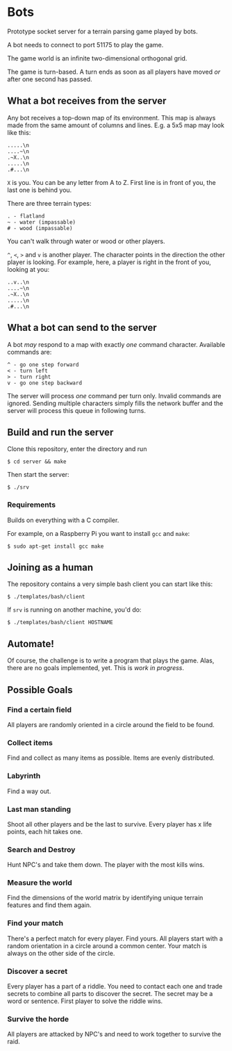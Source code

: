 # Bots

Prototype socket server for a terrain parsing game played by bots.

A bot needs to connect to port 51175 to play the game.

The game world is an infinite two-dimensional orthogonal grid.

The game is turn-based. A turn ends as soon as all players have moved *or*
after one second has passed.

## What a bot receives from the server

Any bot receives a top-down map of its environment. This map is always made
from the same amount of columns and lines. E.g. a 5x5 map may look like this:

	.....\n
	....~\n
	.~X..\n
	.....\n
	.#...\n

`X` is you. You can be any letter from A to Z.
First line is in front of you, the last one is behind you.

There are three terrain types:

	. - flatland
	~ - water (impassable)
	# - wood (impassable)

You can't walk through water or wood or other players.

`^`, `<`, `>` and `v` is another player. The character points in the
direction the other player is looking. For example, here, a player is
right in the front of you, looking at you:

	..v..\n
	....~\n
	.~X..\n
	.....\n
	.#...\n

## What a bot can send to the server

A bot _may_ respond to a map with exactly _one_ command character.
Available commands are:

	^ - go one step forward
	< - turn left
	> - turn right
	v - go one step backward

The server will process _one_ command per turn only.
Invalid commands are ignored.
Sending multiple characters simply fills the network buffer and the server
will process this queue in following turns.

## Build and run the server

Clone this repository, enter the directory and run

	$ cd server && make

Then start the server:

	$ ./srv

### Requirements

Builds on everything with a C compiler.

For example, on a Raspberry Pi you want to install `gcc` and `make`:

	$ sudo apt-get install gcc make

## Joining as a human

The repository contains a very simple bash client you can start like this:

	$ ./templates/bash/client

If `srv` is running on another machine, you'd do:

	$ ./templates/bash/client HOSTNAME

## Automate!

Of course, the challenge is to write a program that plays the game.
Alas, there are no goals implemented, yet. This is *work in progress*.

## Possible Goals

### Find a certain field
All players are randomly oriented in a circle around the field to be found.

### Collect items
Find and collect as many items as possible. Items are evenly distributed.

### Labyrinth
Find a way out.

### Last man standing
Shoot all other players and be the last to survive. Every player has x life
points, each hit takes one.

### Search and Destroy
Hunt NPC's and take them down. The player with the most kills wins.

### Measure the world
Find the dimensions of the world matrix by identifying unique terrain
features and find them again.

### Find your match
There's a perfect match for every player. Find yours. All players start with
a random orientation in a circle around a common center. Your match is always
on the other side of the circle.

### Discover a secret
Every player has a part of a riddle. You need to contact each one and trade
secrets to combine all parts to discover the secret. The secret may be a word
or sentence. First player to solve the riddle wins.

### Survive the horde
All players are attacked by NPC's and need to work together to survive the
raid.
